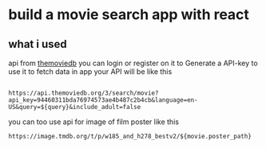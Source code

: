﻿# build a movie search app with react

## what i used

api from [themoviedb](https://www.themoviedb.org/settings/api)
you can login or register on it to Generate a API-key to use it to fetch data in app
your API will be like this
```

https://api.themoviedb.org/3/search/movie?api_key=94460311bda76974573ae4b487c2b4cb&language=en-US&query=${query}&include_adult=false

```

you can too use api for image of film poster like this
```
https://image.tmdb.org/t/p/w185_and_h278_bestv2/${movie.poster_path}
```
